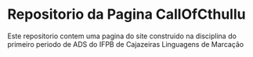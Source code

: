 # Repositorio da Pagina CallOfCthullu
Este repositorio contem uma pagina do site construido na disciplina do primeiro periodo de ADS do IFPB de Cajazeiras
Linguagens de Marcação
